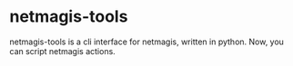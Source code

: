 netmagis-tools
==============

netmagis-tools is a cli interface for netmagis, written in python.
Now, you can script netmagis actions.
